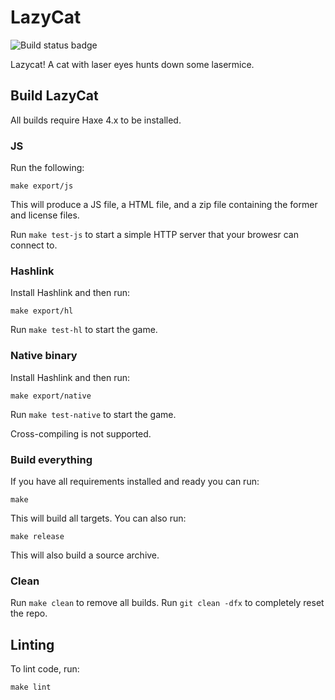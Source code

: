 # LazyCat

![Build status badge](https://github.com/moggers87/lazycat/workflows/LazyCat%20Build/badge.svg)

Lazycat! A cat with laser eyes hunts down some lasermice.

## Build LazyCat

All builds require Haxe 4.x to be installed.

### JS

Run the following:

```
make export/js
```

This will produce a JS file, a HTML file, and a zip file containing the former
and license files.

Run `make test-js` to start a simple HTTP server that your browesr can connect
to.

### Hashlink

Install Hashlink and then run:

```
make export/hl
```

Run `make test-hl` to start the game.

### Native binary

Install Hashlink and then run:

```
make export/native
```

Run `make test-native` to start the game.

Cross-compiling is not supported.

### Build everything

If you have all requirements installed and ready you can run:

```
make
```

This will build all targets. You can also run:

```
make release
```

This will also build a source archive.

### Clean

Run `make clean` to remove all builds. Run `git clean -dfx` to completely reset
the repo.

## Linting

To lint code, run:

```
make lint
```
